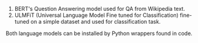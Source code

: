 1. BERT's Question Answering model used for QA from Wikipedia text.
2. ULMFiT (Universal Language Model Fine tuned for Classification) fine-tuned on a simple dataset and used for classification task.

Both language models can be installed by Python wrappers found in code.
